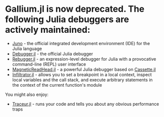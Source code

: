 # Gallium.jl is now deprecated. The following Julia debuggers are actively maintained:

- [Juno](https://junolab.org) - the official integrated development environment (IDE) for the Julia language 
- [Debugger.jl](https://github.com/JuliaDebug/Debugger.jl) - the official Julia debugger
- [Rebugger.jl](https://github.com/timholy/Rebugger.jl) - an expression-level debugger for Julia with a provocative command-line (REPL) user interface
- [MagneticReadHead.jl](https://github.com/oxinabox/MagneticReadHead.jl) - a powerful Julia debugger based on [Cassette.jl](https://github.com/jrevels/Cassette.jl)
- [Infiltrator.jl](https://github.com/JuliaDebug/Infiltrator.jl) - allows you to set a breakpoint in a local context, inspect local variables and the call stack, and execute arbitrary statements in the context of the current function's module

You might also enjoy:

- [Traceur.jl](https://github.com/JunoLab/Traceur.jl) - runs your code and tells you about any obvious performance traps
